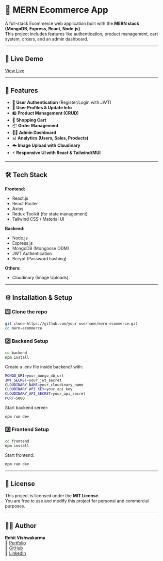 # 🛒 MERN Ecommerce App

A full-stack Ecommerce web application built with the **MERN stack (MongoDB, Express, React, Node.js)**.  
This project includes features like authentication, product management, cart system, orders, and an admin dashboard.

---

## 🔗 Live Demo

[View Live](https://nextbuy-bzi7.onrender.com/)  

---

## 🚀 Features

- 🔐 **User Authentication** (Register/Login with JWT)
- 👤 **User Profiles & Update Info**
- 🛍️ **Product Management (CRUD)**
- 🛒 **Shopping Cart**
- 📦 **Order Management**
- 👨‍💼 **Admin Dashboard**
- 📊 **Analytics (Users, Sales, Products)**
- ☁️ **Image Upload with Cloudinary**
- ⚡ **Responsive UI with React & Tailwind/MUI**

---

## 🛠️ Tech Stack

**Frontend:**
- React.js
- React Router
- Axios
- Redux Toolkit (for state management)
- Tailwind CSS / Material UI

**Backend:**
- Node.js
- Express.js
- MongoDB (Mongoose ODM)
- JWT Authentication
- Bcrypt (Password hashing)

**Others:**
- Cloudinary (Image Uploads)

---

## ⚙️ Installation & Setup

### 1️⃣ Clone the repo
```bash
git clone https://github.com/your-username/mern-ecommerce.git
cd mern-ecommerce
`````

### 2️⃣ Backend Setup
```bash
cd backend
npm install
```
Create a .env file inside backend/ with:
```bash
MONGO_URI=your_mongo_db_url
JWT_SECRET=your_jwt_secret
CLOUDINARY_NAME=your_cloudinary_name
CLOUDINARY_API_KEY=your_api_key
CLOUDINARY_API_SECRET=your_api_secret
PORT=5000
```

Start backend server:

```bash
npm run dev
```
### 3️⃣ Frontend Setup
```bash
cd frontend
npm install
```
Start frontend:
```bash
npm run dev
```
---

## 📜 License

This project is licensed under the **MIT License**.  
You are free to use and modify this project for personal and commercial purposes.

---

## 👨‍💻 Author

**Rohit Vishwakarma**  
🔗 [Portfolio](https://rohit-personal-portfolio.vercel.app/)  
🐙 [GitHub](https://github.com/Rohitvish1221)  
💼 [LinkedIn](https://www.linkedin.com/in/rohit-vishwakarma001/)

